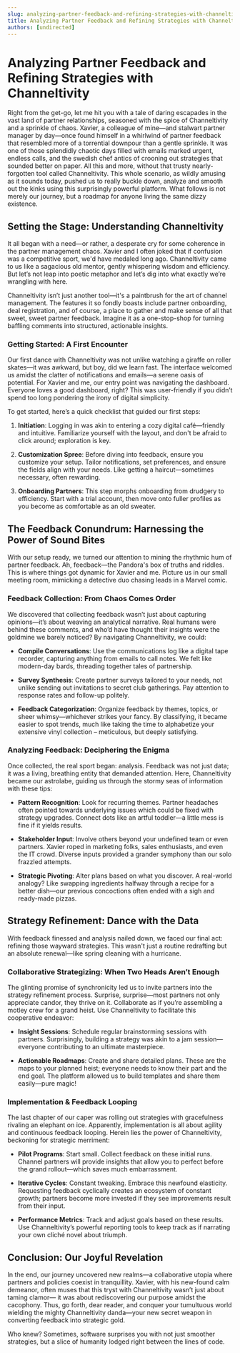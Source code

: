 ```yaml
---
slug: analyzing-partner-feedback-and-refining-strategies-with-channeltivity
title: Analyzing Partner Feedback and Refining Strategies with Channeltivity
authors: [undirected]
---
```



# Analyzing Partner Feedback and Refining Strategies with Channeltivity

Right from the get-go, let me hit you with a tale of daring escapades in the vast land of partner relationships, seasoned with the spice of Channeltivity and a sprinkle of chaos. Xavier, a colleague of mine—and stalwart partner manager by day—once found himself in a whirlwind of partner feedback that resembled more of a torrential downpour than a gentle sprinkle. It was one of those splendidly chaotic days filled with emails marked urgent, endless calls, and the swedish chef antics of crooning out strategies that sounded better on paper. All this and more, without that trusty nearly-forgotten tool called Channeltivity. This whole scenario, as wildly amusing as it sounds today, pushed us to really buckle down, analyze and smooth out the kinks using this surprisingly powerful platform. What follows is not merely our journey, but a roadmap for anyone living the same dizzy existence.

## Setting the Stage: Understanding Channeltivity

It all began with a need—or rather, a desperate cry for some coherence in the partner management chaos. Xavier and I often joked that if confusion was a competitive sport, we'd have medaled long ago. Channeltivity came to us like a sagacious old mentor, gently whispering wisdom and efficiency. But let’s not leap into poetic metaphor and let’s dig into what exactly we’re wrangling with here. 

Channeltivity isn’t just another tool—it's a paintbrush for the art of channel management. The features it so fondly boasts include partner onboarding, deal registration, and of course, a place to gather and make sense of all that sweet, sweet partner feedback. Imagine it as a one-stop-shop for turning baffling comments into structured, actionable insights.

### Getting Started: A First Encounter 

Our first dance with Channeltivity was not unlike watching a giraffe on roller skates—it was awkward, but boy, did we learn fast. The interface welcomed us amidst the clatter of notifications and emails—a serene oasis of potential. For Xavier and me, our entry point was navigating the dashboard. Everyone loves a good dashboard, right? This was user-friendly if you didn’t spend too long pondering the irony of digital simplicity. 

To get started, here’s a quick checklist that guided our first steps:

1. **Initiation**: Logging in was akin to entering a cozy digital café—friendly and intuitive. Familiarize yourself with the layout, and don't be afraid to click around; exploration is key.

2. **Customization Spree**: Before diving into feedback, ensure you customize your setup. Tailor notifications, set preferences, and ensure the fields align with your needs. Like getting a haircut—sometimes necessary, often rewarding.

3. **Onboarding Partners**: This step morphs onboarding from drudgery to efficiency. Start with a trial account, then move onto fuller profiles as you become as comfortable as an old sweater.

## The Feedback Conundrum: Harnessing the Power of Sound Bites

With our setup ready, we turned our attention to mining the rhythmic hum of partner feedback. Ah, feedback—the Pandora's box of truths and riddles. This is where things got dynamic for Xavier and me. Picture us in our small meeting room, mimicking a detective duo chasing leads in a Marvel comic.

### Feedback Collection: From Chaos Comes Order 

We discovered that collecting feedback wasn’t just about capturing opinions—it’s about weaving an analytical narrative. Real humans were behind these comments, and who’d have thought their insights were the goldmine we barely noticed? By navigating Channeltivity, we could:

- **Compile Conversations**: Use the communications log like a digital tape recorder, capturing anything from emails to call notes. We felt like modern-day bards, threading together tales of partnership.

- **Survey Synthesis**: Create partner surveys tailored to your needs, not unlike sending out invitations to secret club gatherings. Pay attention to response rates and follow-up politely.

- **Feedback Categorization**: Organize feedback by themes, topics, or sheer whimsy—whichever strikes your fancy. By classifying, it became easier to spot trends, much like taking the time to alphabetize your extensive vinyl collection – meticulous, but deeply satisfying.

### Analyzing Feedback: Deciphering the Enigma

Once collected, the real sport began: analysis. Feedback was not just data; it was a living, breathing entity that demanded attention. Here, Channeltivity became our astrolabe, guiding us through the stormy seas of information with these tips:

- **Pattern Recognition**: Look for recurring themes. Partner headaches often pointed towards underlying issues which could be fixed with strategy upgrades. Connect dots like an artful toddler—a little mess is fine if it yields results.

- **Stakeholder Input**: Involve others beyond your undefined team or even partners. Xavier roped in marketing folks, sales enthusiasts, and even the IT crowd. Diverse inputs provided a grander symphony than our solo frazzled attempts.

- **Strategic Pivoting**: Alter plans based on what you discover. A real-world analogy? Like swapping ingredients halfway through a recipe for a better dish—our previous concoctions often ended with a sigh and ready-made pizzas.

## Strategy Refinement: Dance with the Data

With feedback finessed and analysis nailed down, we faced our final act: refining those wayward strategies. This wasn't just a routine redrafting but an absolute renewal—like spring cleaning with a hurricane. 

### Collaborative Strategizing: When Two Heads Aren’t Enough

The glinting promise of synchronicity led us to invite partners into the strategy refinement process. Surprise, surprise—most partners not only appreciate candor, they thrive on it. Collaborate as if you’re assembling a motley crew for a grand heist. Use Channeltivity to facilitate this cooperative endeavor:

- **Insight Sessions**: Schedule regular brainstorming sessions with partners. Surprisingly, building a strategy was akin to a jam session—everyone contributing to an ultimate masterpiece.

- **Actionable Roadmaps**: Create and share detailed plans. These are the maps to your planned heist; everyone needs to know their part and the end goal. The platform allowed us to build templates and share them easily—pure magic!

### Implementation & Feedback Looping

The last chapter of our caper was rolling out strategies with gracefulness rivaling an elephant on ice. Apparently, implementation is all about agility and continuous feedback looping. Herein lies the power of Channeltivity, beckoning for strategic merriment:

- **Pilot Programs**: Start small. Collect feedback on these initial runs. Channel partners will provide insights that allow you to perfect before the grand rollout—which saves much embarrassment.

- **Iterative Cycles**: Constant tweaking. Embrace this newfound elasticity. Requesting feedback cyclically creates an ecosystem of constant growth; partners become more invested if they see improvements result from their input.

- **Performance Metrics**: Track and adjust goals based on these results. Use Channeltivity’s powerful reporting tools to keep track as if narrating your own cliché novel about triumph.

## Conclusion: Our Joyful Revelation

In the end, our journey uncovered new realms—a collaborative utopia where partners and policies coexist in tranquillity. Xavier, with his new-found calm demeanor, often muses that this tryst with Channeltivity wasn’t just about taming clamor— it was about rediscovering our purpose amidst the cacophony. Thus, go forth, dear reader, and conquer your tumultuous world wielding the mighty Channeltivity danda—your new secret weapon in converting feedback into strategic gold.

Who knew? Sometimes, software surprises you with not just smoother strategies, but a slice of humanity lodged right between the lines of code.